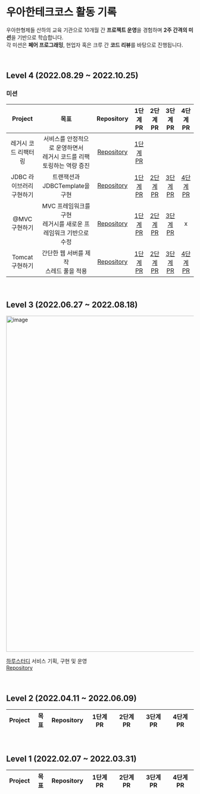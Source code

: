 # 우아한테크코스 활동 기록
우아한형제들 산하의 교육 기관으로 10개월 간 **프로젝트 운영**을 경험하며 **2주 간격의 미션**을 기반으로 학습합니다.<br>
각 미션은 **페어 프로그래밍**, 현업자 혹은 크루 간 **코드 리뷰**를 바탕으로 진행됩니다.<br>

<br>

## Level 4 (2022.08.29 ~ 2022.10.25)
### 미션
| Project | 목표 | Repository | 1단계 PR | 2단계 PR | 3단계 PR | 4단계 PR |
|:-----:|:-----:|:-----:|:-----:|:-----:|:-----:|:-----:|
|레거시 코드 리팩터링 <br>|서비스를 안정적으로 운영하면서<br> 레거시 코드를 리팩토링하는 역량 증진| [Repository](https://github.com/jaehee329/jwp-refactoring)| [1단계 PR](https://github.com/woowacourse/jwp-refactoring/pull/460) |
|JDBC 라이브러리 구현하기 <br>|트랜잭션과 JDBCTemplate을 구현| [Repository](https://github.com/jaehee329/jwp-dashboard-jdbc)| [1단계 PR](https://github.com/woowacourse/jwp-dashboard-jdbc/pull/322) | [2단계 PR](https://github.com/woowacourse/jwp-dashboard-jdbc/pull/486) | [3단계 PR](https://github.com/woowacourse/jwp-dashboard-jdbc/pull/486) | [4단계 PR](https://github.com/woowacourse/jwp-dashboard-jdbc/pull/597)|
|@MVC 구현하기 <br>| MVC 프레임워크를 구현<br> 레거시를 새로운 프레임워크 기반으로 수정 |[Repository](https://github.com/jaehee329/jwp-dashboard-mvc)| [1단계 PR](https://github.com/woowacourse/jwp-dashboard-mvc/pull/400) | [2단계 PR](https://github.com/woowacourse/jwp-dashboard-mvc/pull/498) | [3단계 PR](https://github.com/woowacourse/jwp-dashboard-mvc/pull/528) | x |
|Tomcat 구현하기 <br>| 간단한 웹 서버를 제작<br>스레드 풀을 적용 |[Repository](https://github.com/jaehee329/jwp-dashboard-http)| [1단계 PR](https://github.com/woowacourse/jwp-dashboard-http/pull/336) | [2단계 PR](https://github.com/woowacourse/jwp-dashboard-http/pull/336) | [3단계 PR](https://github.com/woowacourse/jwp-dashboard-http/pull/457) | [4단계 PR](https://github.com/woowacourse/jwp-dashboard-http/pull/457) |

<br>

## Level 3 (2022.06.27 ~ 2022.08.18)

<img width="900" alt="image" src="https://github.com/jaehee329/woowacourse-record/assets/77962265/00b1cdf0-8438-47a7-8860-da2f00190aa5">

[하루스터디](https://haru-study.com/) 서비스 기획, 구현 및 운영 <br>
[Repository](https://github.com/woowacourse-teams/2023-haru-study)

<br>

## Level 2 (2022.04.11 ~ 2022.06.09)
| Project | 목표 | Repository | 1단계 PR | 2단계 PR | 3단계 PR | 4단계 PR |
|:-----:|:-----:|:-----:|:-----:|:-----:|:-----:|:-----:|

<br>

## Level 1 (2022.02.07 ~ 2022.03.31)
| Project | 목표 | Repository | 1단계 PR | 2단계 PR | 3단계 PR | 4단계 PR |
|:-----:|:-----:|:-----:|:-----:|:-----:|:-----:|:-----:|
